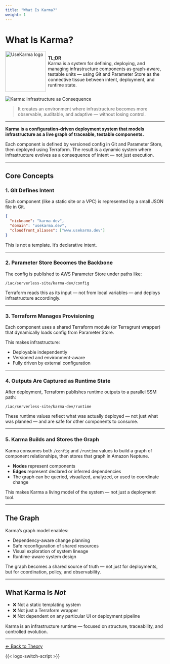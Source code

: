 ```yaml
---
title: "What Is Karma?"
weight: 1
---
```


# What Is Karma?

<p style="display: flex; align-items: center; gap: 0.5em;">
  <img
    class="theme-switch-logo"
    src="/assets/logo/usekarma_light_300.png"
    data-light="/assets/logo/usekarma_light_300.png"
    data-dark="/assets/logo/usekarma_dark_300.png"
    style="width: 128px; height: 128px;"
    alt="UseKarma logo">
  <span>
    <b>TL;DR</b><br/>Karma is a system for defining, deploying, and managing infrastructure components as graph-aware, testable units — using Git and Parameter Store as the connective tissue between intent, deployment, and runtime state.
  </span>
</p>

![Karma: Infrastructure as Consequence](/img/karma-system.drawio.png)

> It creates an environment where infrastructure becomes more observable, auditable, and adaptive — without losing control.

---

**Karma is a configuration-driven deployment system that models infrastructure as a live graph of traceable, testable components.**

Each component is defined by versioned config in Git and Parameter Store, then deployed using Terraform. The result is a dynamic system where infrastructure evolves as a consequence of intent — not just execution.

---

## Core Concepts

### 1. Git Defines Intent

Each component (like a static site or a VPC) is represented by a small JSON file in Git.

```json
{
  "nickname": "karma-dev",
  "domain": "usekarma.dev",
  "cloudfront_aliases": ["www.usekarma.dev"]
}
```

This is not a template. It’s declarative intent.

---

### 2. Parameter Store Becomes the Backbone

The config is published to AWS Parameter Store under paths like:

```
/iac/serverless-site/karma-dev/config
```

Terraform reads this as its input — not from local variables — and deploys infrastructure accordingly.

---

### 3. Terraform Manages Provisioning

Each component uses a shared Terraform module (or Terragrunt wrapper) that dynamically loads config from Parameter Store.

This makes infrastructure:

- Deployable independently  
- Versioned and environment-aware  
- Fully driven by external configuration

---

### 4. Outputs Are Captured as Runtime State

After deployment, Terraform publishes runtime outputs to a parallel SSM path:

```
/iac/serverless-site/karma-dev/runtime
```

These runtime values reflect what was actually deployed — not just what was planned — and are safe for other components to consume.

---

### 5. Karma Builds and Stores the Graph

Karma consumes both `/config` and `/runtime` values to build a graph of component relationships, then stores that graph in Amazon Neptune.

- **Nodes** represent components
- **Edges** represent declared or inferred dependencies
- The graph can be queried, visualized, analyzed, or used to coordinate change

This makes Karma a living model of the system — not just a deployment tool.

---

## The Graph

Karma’s graph model enables:

- Dependency-aware change planning  
- Safe reconfiguration of shared resources  
- Visual exploration of system lineage  
- Runtime-aware system design  

The graph becomes a shared source of truth — not just for deployments, but for coordination, policy, and observability.

---

## What Karma Is *Not*

- ❌ Not a static templating system  
- ❌ Not just a Terraform wrapper  
- ❌ Not dependent on any particular UI or deployment pipeline  

Karma is an infrastructure runtime — focused on structure, traceability, and controlled evolution.

---

[← Back to Theory](/theory/)

{{< logo-switch-script >}}
